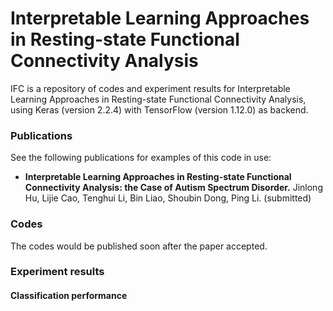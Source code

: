 # Interpretable Learning Approaches in Resting-state Functional Connectivity Analysis
IFC is a repository of codes and experiment results for Interpretable Learning Approaches in Resting-state Functional Connectivity Analysis, using Keras (version 2.2.4) with TensorFlow (version 1.12.0) as backend.
### Publications
See the following publications for examples of this code in use:
 * **Interpretable Learning Approaches in Resting-state Functional Connectivity Analysis: the Case of Autism Spectrum Disorder.** Jinlong Hu, Lijie Cao, Tenghui Li, Bin Liao, Shoubin Dong, Ping Li. (submitted)

### Codes
The codes would be published soon after the paper accepted.

### Experiment results
 
#### Classification performance
